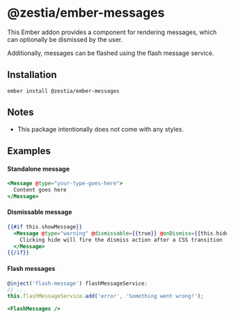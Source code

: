 # @zestia/ember-messages

This Ember addon provides a component for rendering messages, which can optionally be dismissed by the user.

Additionally, messages can be flashed using the flash message service.

## Installation

```
ember install @zestia/ember-messages
```

## Notes

- This package intentionally does not come with any styles.

## Examples

#### Standalone message

```handlebars
<Message @type="your-type-goes-here">
  Content goes here
</Message>
```

#### Dismissable message

```handlebars
{{#if this.showMessage}}
  <Message @type="warning" @dismissable={{true}} @onDismiss={{this.hideMessage}}>
    Clicking hide will fire the dismiss action after a CSS transition
  </Message>
{{/if}}
```

#### Flash messages

```javascript
@inject('flash-message') flashMessageService;
// ...
this.flashMessageService.add('error', 'Something went wrong!');
```

```handlebars
<FlashMessages />
```
